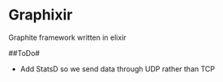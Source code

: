 # Graphixir
Graphite framework written in elixir

##ToDo#
* Add StatsD so we send data through UDP rather than TCP
